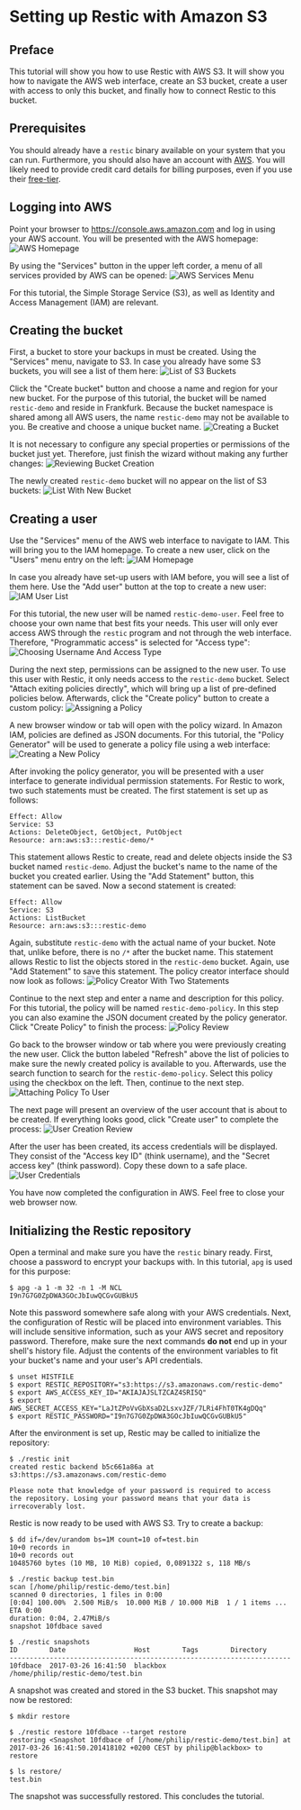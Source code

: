 # Setting up Restic with Amazon S3

## Preface

This tutorial will show you how to use Restic with AWS S3. It will show you how
to navigate the AWS web interface, create an S3 bucket, create a user with
access to only this bucket, and finally how to connect Restic to this bucket.

## Prerequisites

You should already have a `restic` binary available on your system that you can
run. Furthermore, you should also have an account with
[AWS](https://aws.amazon.com/). You will likely need to provide credit card
details for billing purposes, even if you use their
[free-tier](https://aws.amazon.com/free/). 


## Logging into AWS

Point your browser to
https://console.aws.amazon.com
and log in using your AWS account. You will be presented with the AWS homepage:
![AWS Homepage](img/s3/01_aws_start.png?raw=true)

By using the "Services" button in the upper left corder, a menu of all services
provided by AWS can be opened:
![AWS Services Menu](img/s3/02_aws_menu.png?raw=true)

For this tutorial, the Simple Storage Service (S3), as well as Identity and
Access Management (IAM) are relevant.


## Creating the bucket

First, a bucket to store your backups in must be created. Using the "Services"
menu, navigate to S3. In case you already have some S3 buckets, you will see a
list of them here:
![List of S3 Buckets](img/s3/03_buckets_list_before.png?raw=true)

Click the "Create bucket" button and choose a name and region for your new
bucket. For the purpose of this tutorial, the bucket will be named
`restic-demo` and reside in Frankfurk. Because the bucket namespace is shared among all AWS users, the
name `restic-demo` may not be available to you. Be creative and choose a unique
bucket name.
![Creating a Bucket](img/s3/04_bucket_create_start.png?raw=true)

It is not necessary to configure any special properties or permissions of the
bucket just yet. Therefore, just finish the wizard without making any further
changes:
![Reviewing Bucket Creation](img/s3/05_bucket_create_review.png?raw=true)

The newly created `restic-demo` bucket will no appear on the list of S3
buckets:
![List With New Bucket](img/s3/06_buckets_list_after.png?raw=true)


## Creating a user

Use the "Services" menu of the AWS web interface to navigate to IAM. This will
bring you to the IAM homepage. To create a new user, click on the "Users" menu
entry on the left:
![IAM Homepage](img/s3/07_iam_start.png?raw=true)

In case you already have set-up users with IAM before, you will see a list of
them here. Use the "Add user" button at the top to create a new user:
![IAM User List](img/s3/08_user_list.png?raw=true)

For this tutorial, the new user will be named `restic-demo-user`. Feel free to
choose your own name that best fits your needs. This user will only ever access
AWS through the `restic` program and not through the web interface. Therefore,
"Programmatic access" is selected for "Access type":
![Choosing Username And Access Type](img/s3/09_user_name.png?raw=true)

During the next step, permissions can be assigned to the new user. To use this
user with Restic, it only needs access to the `restic-demo` bucket. Select
"Attach exiting policies directly", which will bring up a list of pre-defined
policies below. Afterwards, click the "Create policy" button to create a custom
policy:
![Assigning a Policy](img/s3/10_user_pre_policy.png?raw=true)

A new browser window or tab will open with the policy wizard. In Amazon IAM,
policies are defined as JSON documents. For this tutorial, the "Policy
Generator" will be used to generate a policy file using a web interface:
![Creating a New Policy](img/s3/11_policy_start.png?raw=true)

After invoking the policy generator, you will be presented with a user
interface to generate individual permission statements. For Restic to work, two
such statements must be created. The first statement is set up as follows:

```
Effect: Allow
Service: S3
Actions: DeleteObject, GetObject, PutObject
Resource: arn:aws:s3:::restic-demo/*
```

This statement allows Restic to create, read and delete objects inside the S3
bucket named `restic-demo`. Adjust the bucket's name to the name of the bucket
you created earlier. Using the "Add Statement" button, this statement can be
saved. Now a second statement is created:

```
Effect: Allow
Service: S3
Actions: ListBucket
Resource: arn:aws:s3:::restic-demo
```

Again, substitute `restic-demo` with the actual name of your bucket. Note that,
unlike before, there is no `/*` after the bucket name. This statement allows
Restic to list the objects stored in the `restic-demo` bucket. Again, use "Add
Statement" to save this statement. The policy creator interface should now
look as follows:
![Policy Creator With Two Statements](img/s3/12_policy_permissions_done.png?raw=true)

Continue to the next step and enter a name and description for this policy. For
this tutorial, the policy will be named `restic-demo-policy`. In this step you
can also examine the JSON document created by the policy generator. Click
"Create Policy" to finish the process:
![Policy Review](img/s3/13_policy_review.png?raw=true)

Go back to the browser window or tab where you were previously creating the new
user. Click the button labeled "Refresh" above the list of policies to make
sure the newly created policy is available to you. Afterwards, use the search
function to search for the `restic-demo-policy`. Select this policy using the
checkbox on the left. Then, continue to the next step.
![Attaching Policy To User](img/s3/14_user_attach_policy.png?raw=true)

The next page will present an overview of the user account that is about to be
created. If everything looks good, click "Create user" to complete the process:
![User Creation Review](img/s3/15_user_review.png?raw=true)

After the user has been created, its access credentials will be displayed. They
consist of the "Access key ID" (think username), and the "Secret access key"
(think password). Copy these down to a safe place.
![User Credentials](img/s3/16_user_created.png?raw=true)

You have now completed the configuration in AWS. Feel free to close your web
browser now.


## Initializing the Restic repository

Open a terminal and make sure you have the `restic` binary ready. First, choose
a password to encrypt your backups with. In this tutorial, `apg` is used for
this purpose:

```console
$ apg -a 1 -m 32 -n 1 -M NCL
I9n7G7G0ZpDWA3GOcJbIuwQCGvGUBkU5
```

Note this password somewhere safe along with your AWS credentials. Next, the
configuration of Restic will be placed into environment variables. This will
include sensitive information, such as your AWS secret and repository password.
Therefore, make sure the next commands **do not** end up in your shell's
history file. Adjust the contents of the environment variables to fit your
bucket's name and your user's API credentials.

```console
$ unset HISTFILE
$ export RESTIC_REPOSITORY="s3:https://s3.amazonaws.com/restic-demo"
$ export AWS_ACCESS_KEY_ID="AKIAJAJSLTZCAZ4SRI5Q"
$ export AWS_SECRET_ACCESS_KEY="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"
$ export RESTIC_PASSWORD="I9n7G7G0ZpDWA3GOcJbIuwQCGvGUBkU5"
```

After the environment is set up, Restic may be called to initialize the
repository:


```console
$ ./restic init
created restic backend b5c661a86a at s3:https://s3.amazonaws.com/restic-demo

Please note that knowledge of your password is required to access
the repository. Losing your password means that your data is
irrecoverably lost.
```

Restic is now ready to be used with AWS S3. Try to create a backup:

```console
$ dd if=/dev/urandom bs=1M count=10 of=test.bin
10+0 records in
10+0 records out
10485760 bytes (10 MB, 10 MiB) copied, 0,0891322 s, 118 MB/s

$ ./restic backup test.bin
scan [/home/philip/restic-demo/test.bin]
scanned 0 directories, 1 files in 0:00
[0:04] 100.00%  2.500 MiB/s  10.000 MiB / 10.000 MiB  1 / 1 items ... ETA 0:00 
duration: 0:04, 2.47MiB/s
snapshot 10fdbace saved

$ ./restic snapshots
ID        Date                 Host        Tags        Directory
----------------------------------------------------------------------
10fdbace  2017-03-26 16:41:50  blackbox                /home/philip/restic-demo/test.bin
```

A snapshot was created and stored in the S3 bucket. This snapshot may now be
restored:

```console
$ mkdir restore

$ ./restic restore 10fdbace --target restore
restoring <Snapshot 10fdbace of [/home/philip/restic-demo/test.bin] at 2017-03-26 16:41:50.201418102 +0200 CEST by philip@blackbox> to restore

$ ls restore/
test.bin
```

The snapshot was successfully restored. This concludes the tutorial.

